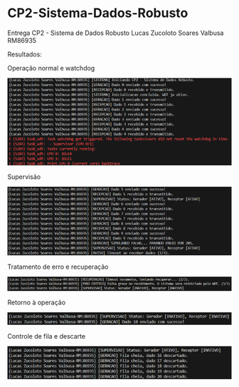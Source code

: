 # CP2-Sistema-Dados-Robusto

Entrega CP2 - Sistema de Dados Robusto Lucas Zucoloto Soares Valbusa RM86935

Resultados:

Operação normal e watchdog

![alt text](image.png)

Supervisão

![alt text](image-1.png)

Tratamento de erro e recuperação

![alt text](image-2.png)

Retorno à operação

![alt text](image-3.png)

Controle de fila e descarte

![alt text](image-4.png)